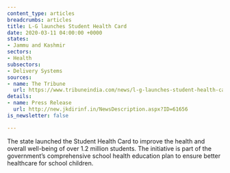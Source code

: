 ```yaml
---
content_type: articles
breadcrumbs: articles
title: L-G launches Student Health Card
date: 2020-03-11 04:00:00 +0000
states:
- Jammu and Kashmir
sectors:
- Health
subsectors:
- Delivery Systems
sources:
- name: The Tribune
  url: https://www.tribuneindia.com/news/l-g-launches-student-health-card-51544
details:
- name: Press Release
  url: http://new.jkdirinf.in/NewsDescription.aspx?ID=61656
is_newsletter: false

---
```

The state launched the Student Health Card to improve the health and overall well-being of over 1.2 million students. The initiative is part of the government’s comprehensive school health education plan to ensure better healthcare for school children.
